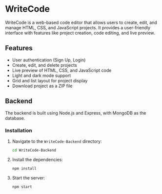 # WriteCode

WriteCode is a web-based code editor that allows users to create, edit, and manage HTML, CSS, and JavaScript projects. It provides a user-friendly interface with features like project creation, code editing, and live preview.

## Features

- User authentication (Sign Up, Login)
- Create, edit, and delete projects
- Live preview of HTML, CSS, and JavaScript code
- Light and dark mode support
- Grid and list layout for project display
- Download project as a ZIP file

## Backend

The backend is built using Node.js and Express, with MongoDB as the database.

### Installation

1. Navigate to the `WriteCode-Backend` directory:
    ```sh
    cd WriteCode-Backend
    ```

2. Install the dependencies:
    ```sh
    npm install
    ```

3. Start the server:
    ```sh
    npm start
    ```

    